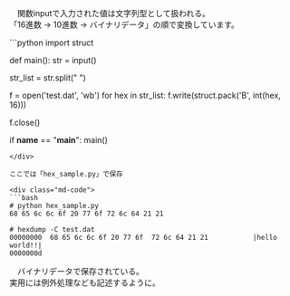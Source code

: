 　関数inputで入力された値は文字列型として扱われる。  
「16進数 → 10進数 → バイナリデータ」の順で変換しています。

<div class="md-code">
```python
import struct

def main():
  str = input()

  str_list = str.split(" ")

  f = open('test.dat', 'wb')
  for hex in str_list:
    f.write(struct.pack('B', int(hex, 16)))

  f.close()

if __name__ == "__main__":
    main()

```
</div>

ここでは「hex_sample.py」で保存

<div class="md-code">
```bash
# python hex_sample.py
68 65 6c 6c 6f 20 77 6f 72 6c 64 21 21

# hexdump -C test.dat
00000000  68 65 6c 6c 6f 20 77 6f  72 6c 64 21 21           |hello world!!|
0000000d
```
</div>  

　バイナリデータで保存されている。  
実用には例外処理なども記述するように。